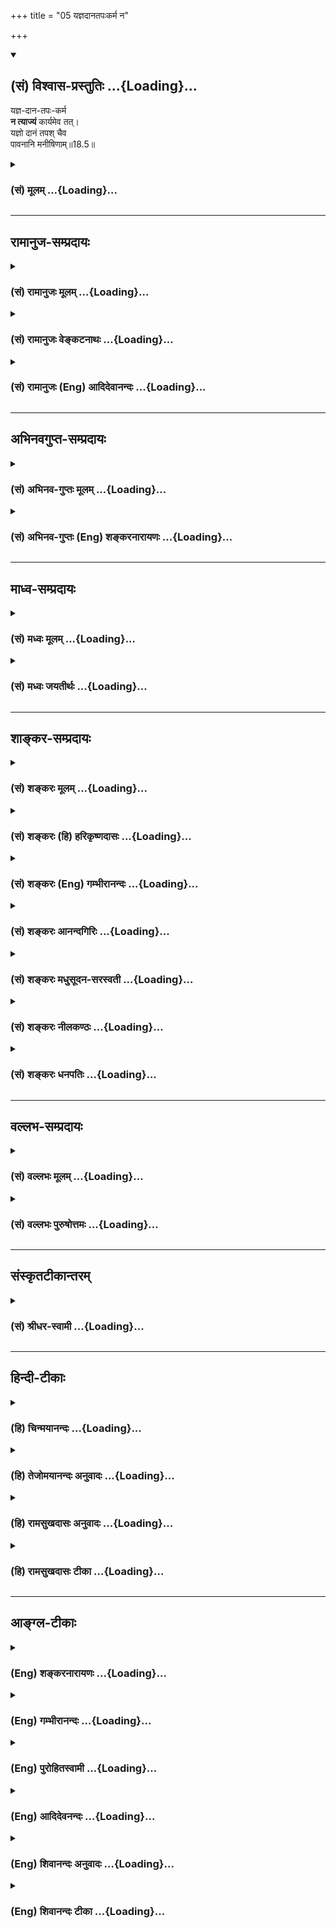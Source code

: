 +++
title = "05 यज्ञदानतपःकर्म न"

+++
<div class="js_include" newlevelforh1="2" title="(सं) विश्वास-प्रस्तुतिः" unfilled url="/purANam_vaiShNavam/mahAbhAratam/06-bhIShma-parva/03-bhagavad-gItA-parva/saMskRtam/vishvAsa-prastutiH/18_moxa-saMnyAsa-yogaH/05_yajnadAnatapaHkar.md">
<details open><summary><h2>(सं) विश्वास-प्रस्तुतिः ...{Loading}...</h2></summary>

यज्ञ-दान-तपः-कर्म  
**न त्याज्यं** कार्यमेव तत्।  
यज्ञो दानं तपश् चैव  
पावनानि मनीषिणाम्॥18.5॥
</details>
</div>
<div class="js_include collapsed" newlevelforh1="3" title="(सं) मूलम्" unfilled url="/purANam_vaiShNavam/mahAbhAratam/06-bhIShma-parva/03-bhagavad-gItA-parva/saMskRtam/mUlam/18_moxa-saMnyAsa-yogaH/05_yajnadAnatapaHkar.md">
<details><summary><h3>(सं) मूलम् ...{Loading}...</h3></summary>

यज्ञदानतपःकर्म न त्याज्यं कार्यमेव तत्।  
यज्ञो दानं तपश्चैव पावनानि मनीषिणाम्।।18.5।।
</details>
</div>


_________________
## रामानुज-सम्प्रदायः
<div class="js_include collapsed" newlevelforh1="3" title="(सं) रामानुजः मूलम्" unfilled url="/purANam_vaiShNavam/mahAbhAratam/06-bhIShma-parva/03-bhagavad-gItA-parva/saMskRtam/rAmAnujaH/mUlam/18_moxa-saMnyAsa-yogaH/05_yajnadAnatapaHkar.md">
<details><summary><h3>(सं) रामानुजः मूलम् ...{Loading}...</h3></summary>

।।18.5।।**यज्ञदानतपः**प्रभृति वैदिकं **कर्म** मुमुक्षुणा न कदाचिद् अपि
**त्याज्यम्** अपि तु आप्रयाणाद् अहरहः **कार्यम् एव** कुतः
यज्ञदानतपःप्रभृतीनि वर्णाश्रमसम्बन्धीनि कर्माणि **मनीषिणां** मननशीलानां
**पावनानि।** मननम् उपासनम्। मुमुक्षूणां यावज्जीवम् उपासनं कुर्वताम्
उपासननिष्पत्तिविरोधिप्राचीनकर्मविनाशनानि इत्यर्थः।

</details>
</div>
<div class="js_include collapsed" newlevelforh1="3" title="(सं) रामानुजः वेङ्कटनाथः" unfilled url="/purANam_vaiShNavam/mahAbhAratam/06-bhIShma-parva/03-bhagavad-gItA-parva/saMskRtam/rAmAnujaH/venkaTanAthaH/18_moxa-saMnyAsa-yogaH/05_yajnadAnatapaHkar.md">
<details><summary><h3>(सं) रामानुजः वेङ्कटनाथः ...{Loading}...</h3></summary>

  
  
।।18.5।। एवं त्रिविधत्यागानुवादस्य स्वरूपत्यागव्यवच्छेदार्थतोच्यतेयज्ञदान
-- इत्यादिना। विविदिषाद्युत्पत्तेः प्राग्यज्ञादिकमनुष्ठेयं; पश्चात्तु
परित्याज्यमित्याख्यातीति केचित् तन्मतव्युदासायाऽऽह -- न कदाचिदपीति। स
खल्वेवं वर्तयन्यावदायुषम् \[छा.उ.8।15।1\] इति श्रुत्यभिप्रायेणाऽऽह --
अपित्वाप्रयाणादिति। तथा च सूत्रम्आप्रयाणात्तत्रापि हि दृष्टम्
\[ब्र.सू.4।1।12\] इति। अहरहरिति चोदितकालोपलक्षणम्। ननु विद्यानिष्ठस्य
किमर्थं कर्म न तावदारादुपकारित्वेन; समुच्चयादिपक्षानभ्युपगमात् नापि
तत्त्वज्ञानार्थं; सपरिकरात्प्रमाणादेव तत्सिद्धेः न च
तदनुस्मरणरूपोपासनार्थं; तस्यापि संस्कारपाटवादिसाध्यत्वात् न
चान्यत्किञ्चित्कर्मसाध्यं मुमुक्ष्वपेक्षितं प्रयोजनं पश्यामःन च
प्रयोजनमनुद्दिश्य मन्दस्यापि प्रवृत्तिः इत्यभिप्रायेणकुत
इत्याकाङ्क्षाप्रदर्शनम्। चकारोऽनुक्तसमुच्चयार्थ इत्यभिप्रायेण
प्रभृतिशब्दः। वर्णाश्रमसम्बन्धीनीति -- नित्यनैमित्तिकानामपि स्वरूपत्याग
इति यः फलः; स इह प्रतिक्षिप्यत इति भावः। यज्ञादीनां
सन्निपत्योपकारद्योतनायोपकर्तव्यज्ञानस्वरूपपरोऽत्र मनीषिशब्द
इत्यभिप्रायेणाऽऽह -- मननशीलानामिति। मनस ईषिणो मनीषिण इति व्युत्पत्तौ
फलितोक्तिरियम्। श्रवणानन्तरभावियौक्तिकमननव्यवच्छेदायाऽऽह --
मननमुपासनमिति। पावनानि मनीषिणाम् इति समभिव्याहारसिद्धमुपकारप्रकारं
व्यनक्ति -- मुमुक्षूणामित्यादिना। **प्रायणान्तमे ध्यायीत**
\[प्रश्नो.5।1\] इति प्रक्रम्य यः
पुनरेतं(एतत्)त्रिमात्रेणोमित्यनेनैवाक्षरेण(परं पु) परमपुरुषमभिध्यायीत
\[प्रश्नो.5।5\] इत्युपासनं यावज्जीवमनुष्ठेयमिति गम्यते। अतस्तदङ्गमपि
यावज्जीवमनुष्ठेयम्। तच्च स खल्वेवं वर्तयन्यावदायुषम् इत्यादिभिर्वर्ण्यत
इति भावः। उपासनवदुत्तराघनिवर्तकत्वाभावात्प्राचीनशब्दः।  
  

</details>
</div>
<div class="js_include collapsed" newlevelforh1="3" title="(सं) रामानुजः (Eng) आदिदेवानन्दः" unfilled url="/purANam_vaiShNavam/mahAbhAratam/06-bhIShma-parva/03-bhagavad-gItA-parva/saMskRtam/rAmAnujaH/english/AdidevAnandaH/18_moxa-saMnyAsa-yogaH/05_yajnadAnatapaHkar.md">
<details><summary><h3>(सं) रामानुजः (Eng) आदिदेवानन्दः ...{Loading}...</h3></summary>

18.5 Acts such as sacrifices, gifts, austerities etc., enjoined in the
Vedas should not be relinished by the aspirant for release, but should
be performed day after day until his death. Why; Acts like sacrifices,
gifts and austerities associated with the different stations of life,
are the means of purification for the wise., i.e., for those given to
contemplation. Contemplation is worship. For the aspirants who perform
such worship (Upasana) throughout their lives, they (sacrifices etc.)
are a help to erase the previous Karmas which stand in the way of the
fulfilment of such worship.

</details>
</div>


_________________
## अभिनवगुप्त-सम्प्रदायः
<div class="js_include collapsed" newlevelforh1="3" title="(सं) अभिनव-गुप्तः मूलम्" unfilled url="/purANam_vaiShNavam/mahAbhAratam/06-bhIShma-parva/03-bhagavad-gItA-parva/saMskRtam/abhinava-guptaH/mUlam/18_moxa-saMnyAsa-yogaH/05_yajnadAnatapaHkar.md">
<details><summary><h3>(सं) अभिनव-गुप्तः मूलम् ...{Loading}...</h3></summary>

।।18.4 -- 18.11।। तदत्रैव विशेषनिर्णयाय मतान्युपन्यस्यति -- त्याज्यमिति।
दोषवत् हिंसादिमत्त्वात् +++(S हिंसादित्त्वात ;N हिंसादिसत्त्वात् )+++
पापयुक्तम्। तत् कर्म,+++(S;;N substitutes फलं for कर्म )+++ त्याज्यम्; न
सर्वं शुभफलम् इति केचित् त्यागे विशेषं मन्यन्ते साङ्ख्यगृह्या इव। अन्ये
तु मीमांसककञ्चुकानुप्रविष्टाः +++(K मीमांसाकंचुक -- )+++ -- क्रत्वर्थोऽहि
शास्त्रादवगम्यते +++(S. IV; i; 2 )+++ इति। तथातस्माद्या वैदिकी हिंसा -- +++(SV.
I; i; 2; verse 23 )+++इत्यादिनयेन इतिकर्तव्यतांशभागिनी हिंसा +++(S;;N omit
हिंसा )+++ हिंसैव न भवति। न हिंस्यात् इति सामान्यशास्त्रस्य तत्र बाधनात्
श्येनाद्येव तु ( श्येन द्येव न तु ) हिंसा। फलांशे भावनायाश्च
प्रत्ययोऽनुविधायकः +++(SV; I; i; 2; verse 222 )+++ इति। अ \[ तोऽ \] न्यान्
हिंसादियोगिनोऽपि न त्यजेत्। शास्त्रैकशरणकार्याकार्यविभागाः पण्डिता इति
मन्यन्ते।।3।। निश्चयमित्यादि अभिधीयते इत्यन्तम्। तत्र त्वयं निश्चयः --
प्राग्लक्षितगुणस्वरूपवैचित्र्यात् त्यागस्यैव सत्त्वरजस्तमोमय्या
चित्तवृत्त्या क्रियमाणस्य तद्विशिष्टस्वभावावभासित \[ त्वात् \]
वस्तुस्थित्या त्यागो नाम परब्रह्मविदां +++(; N परमब्रह्म -- )+++
सिद्ध्यसिद्ध्यादिषु समतया रागद्वेषपरिहारेण फलप्रेप्साविरहेण (
फलप्रेक्षा) कर्मणां निर्वर्त्तनम्। अत एव आह -- राजसं तामसं च त्यागं
कृत्वा न कश्चित् ( न किंचित् ) \[ त्याग \] फलसंबन्धः; इति। सात्त्विकस्य
तु त्यागात् ( त्यागस्य )। शास्त्रार्थपालनात्मकं फलम्।
त्यक्तगुणग्रामग्रहस्य पुनर्मुनेः सत्यतः त्यागवाचो युक्तिरुपपत्तिमती।

</details>
</div>
<div class="js_include collapsed" newlevelforh1="3" title="(सं) अभिनव-गुप्तः (Eng) शङ्करनारायणः" unfilled url="/purANam_vaiShNavam/mahAbhAratam/06-bhIShma-parva/03-bhagavad-gItA-parva/saMskRtam/abhinava-guptaH/english/shankaranArAyaNaH/18_moxa-saMnyAsa-yogaH/05_yajnadAnatapaHkar.md">
<details><summary><h3>(सं) अभिनव-गुप्तः (Eng) शङ्करनारायणः ...{Loading}...</h3></summary>

18.5 See Comment under 18.11

</details>
</div>


_________________
## माध्व-सम्प्रदायः
<div class="js_include collapsed" newlevelforh1="3" title="(सं) मध्वः मूलम्" unfilled url="/purANam_vaiShNavam/mahAbhAratam/06-bhIShma-parva/03-bhagavad-gItA-parva/saMskRtam/madhvaH/mUlam/18_moxa-saMnyAsa-yogaH/05_yajnadAnatapaHkar.md">
<details><summary><h3>(सं) मध्वः मूलम् ...{Loading}...</h3></summary>

।।18.5।। Sri Madhvacharya did not comment on this sloka.,

</details>
</div>
<div class="js_include collapsed" newlevelforh1="3" title="(सं) मध्वः जयतीर्थः" unfilled url="/purANam_vaiShNavam/mahAbhAratam/06-bhIShma-parva/03-bhagavad-gItA-parva/saMskRtam/madhvaH/jayatIrthaH/18_moxa-saMnyAsa-yogaH/05_yajnadAnatapaHkar.md">
<details><summary><h3>(सं) मध्वः जयतीर्थः ...{Loading}...</h3></summary>

।।18.5।। Sri Jayatirtha did not comment on this sloka.  
  

</details>
</div>


_________________
## शाङ्कर-सम्प्रदायः
<div class="js_include collapsed" newlevelforh1="3" title="(सं) शङ्करः मूलम्" unfilled url="/purANam_vaiShNavam/mahAbhAratam/06-bhIShma-parva/03-bhagavad-gItA-parva/saMskRtam/shankaraH/mUlam/18_moxa-saMnyAsa-yogaH/05_yajnadAnatapaHkar.md">
<details><summary><h3>(सं) शङ्करः मूलम् ...{Loading}...</h3></summary>

।।18.5।। --,यज्ञः दानं तपः इत्येतत् त्रिविधं **कर्म न त्याज्यं** न
त्यक्तव्यम्; **कार्यं** करणीयम् **एव तत्।** कस्मात् **यज्ञः दानं तपश्चैव
पावनानि** विशुद्धिकराणि **मनीषिणां** फलानभिसंधीनाम् इत्येतत्।।

</details>
</div>
<div class="js_include collapsed" newlevelforh1="3" title="(सं) शङ्करः (हि) हरिकृष्णदासः" unfilled url="/purANam_vaiShNavam/mahAbhAratam/06-bhIShma-parva/03-bhagavad-gItA-parva/saMskRtam/shankaraH/hindI/harikRShNadAsaH/18_moxa-saMnyAsa-yogaH/05_yajnadAnatapaHkar.md">
<details><summary><h3>(सं) शङ्करः (हि) हरिकृष्णदासः ...{Loading}...</h3></summary>

।।18.5।। वह निश्चय क्या है इसपर कहते हैं --, यज्ञ; दान और तप; ये तीन
प्रकारके कर्म त्यागनेयोग्य नहीं हैं अर्थात् इन तीनोंका त्याग करना उचित
नहीं है; इन्हें तो करना ही चाहिये क्योंकि यज्ञ; दान और तप ये तीनों
बुद्धिमानोंको अर्थात् फलकामनारहित पुरुषोंको; पवित्र करनेवाले हैं।

</details>
</div>
<div class="js_include collapsed" newlevelforh1="3" title="(सं) शङ्करः (Eng) गम्भीरानन्दः" unfilled url="/purANam_vaiShNavam/mahAbhAratam/06-bhIShma-parva/03-bhagavad-gItA-parva/saMskRtam/shankaraH/english/gambhIrAnandaH/18_moxa-saMnyAsa-yogaH/05_yajnadAnatapaHkar.md">
<details><summary><h3>(सं) शङ्करः (Eng) गम्भीरानन्दः ...{Loading}...</h3></summary>

18.5 Yajna-dana-tapah-karma, the practice of sacrifice, charity and
austerity-this threefold practice; na tyajyam, is not to be abandoned;
tat, it; is eva, surely; karyam, to be undertaken. Why; Yajnah,
sacrifice; danam, charity; and tapah, austerity; are eva, verily;
pavanani, the purifiers, the causes of sanctification; manisinam, of the
wise, i.e. of those who do not seek results for themselves.

</details>
</div>
<div class="js_include collapsed" newlevelforh1="3" title="(सं) शङ्करः आनन्दगिरिः" unfilled url="/purANam_vaiShNavam/mahAbhAratam/06-bhIShma-parva/03-bhagavad-gItA-parva/saMskRtam/shankaraH/AnandagiriH/18_moxa-saMnyAsa-yogaH/05_yajnadAnatapaHkar.md">
<details><summary><h3>(सं) शङ्करः आनन्दगिरिः ...{Loading}...</h3></summary>

।।18.5।। तमेव भगवतो निश्चयं विशेषतो निर्धारयितुं
प्रश्नपूर्वकमनन्तरश्लोकप्रवृत्तिं दर्शयति -- **कः पुनरिति।** यज्ञादीनां
कर्तव्यत्वे हेतुमाह -- **यज्ञ इति।** न केवलमत्याज्यं किंतु
कर्तव्यमेवेत्याह -- **कार्यमिति।** प्रतिज्ञातमेवं विभज्य हेतुं विभजते --
**कस्मादिति।**

</details>
</div>
<div class="js_include collapsed" newlevelforh1="3" title="(सं) शङ्करः मधुसूदन-सरस्वती" unfilled url="/purANam_vaiShNavam/mahAbhAratam/06-bhIShma-parva/03-bhagavad-gItA-parva/saMskRtam/shankaraH/madhusUdana-sarasvatI/18_moxa-saMnyAsa-yogaH/05_yajnadAnatapaHkar.md">
<details><summary><h3>(सं) शङ्करः मधुसूदन-सरस्वती ...{Loading}...</h3></summary>

।।18.5।। कोसौ निश्चयो विप्रतिपत्तिकोटिभूतयोः पक्षयोर्द्वितीयः पक्ष इत्याह
द्वाभ्याम् -- यज्ञ इत्यादिना। चो हेतौ। यस्माद्यज्ञदानतपांसि
मनीषिणामकृतफलाभिसन्धीनां पावनानि ज्ञानप्रतिबन्धकपापमलक्षालनेन
ज्ञानोत्पत्तियोग्यतारूपपुण्यगुणाधानेन च शोधकानि; अकृतफलाभिसन्धीनामेव
यज्ञदानतपांस्येव शोधकानि भवन्त्येव।
उपाधिशुद्ध्यैवोपहितशुद्धिरत्राभिप्रेता। तस्मादन्तःकरणशुद्ध्यर्थिभिः
कर्माधिकृतैर्यज्ञो दानं तप इति यत् फलाभिसंधिरहितं कर्म तन्न त्याज्यं
किंतु कार्यमेव तत्। अत्याज्यत्वेन कार्यत्वे लब्धेऽप्यत्यादरार्थं पुनः
कार्यमेवेत्युक्तम्। यस्मात्कार्यं कर्तव्यतया शास्त्रविहितं तस्मान्न
त्याज्यमेवेति वा।

</details>
</div>
<div class="js_include collapsed" newlevelforh1="3" title="(सं) शङ्करः नीलकण्ठः" unfilled url="/purANam_vaiShNavam/mahAbhAratam/06-bhIShma-parva/03-bhagavad-gItA-parva/saMskRtam/shankaraH/nIlakaNThaH/18_moxa-saMnyAsa-yogaH/05_yajnadAnatapaHkar.md">
<details><summary><h3>(सं) शङ्करः नीलकण्ठः ...{Loading}...</h3></summary>

।।18.5।। सूचीकटाहन्यायेन त्यागस्वरूपकथनात्प्राक् परमतमत्यागपक्षं
उपन्यस्यति -- **यज्ञेति।** यज्ञादिकं कर्म न त्याज्यं किंतु कार्यमेव
विष्टिगृहीततेनेव पुंसा अवश्यमनुष्ठेयमेव तत्। अकरणे प्रत्यवायश्रवणात्।
चकारो हेत्वर्थः। यस्माद्यज्ञो दानं तपश्चैव मनीषिणां निष्कामानां
दम्भादिरहितानां पावनानि चित्तशोधकानि। तथा च श्रुतिःत्रयो धर्मस्कन्धा
यज्ञोऽध्ययनं दानमिति प्रथमस्तप एव द्वितीयो ब्रह्मचर्याचार्यकुलवासी
तृतीयः सर्व एते पुण्यलोका भवन्ति इति यज्ञादीनां गृहस्थधर्माणां तपसो
वनस्थधर्मस्याचार्यकुलवासस्य ब्रह्मचारिधर्मस्य च पावनत्वं दर्शयति।
अत्रापि यज्ञदानशब्देन गृहस्थधर्मा ज्ञेयाः; तप इति वानप्रस्थधर्माः;
परिशेषात्कर्मेति ब्रह्मचारिधर्माश्च ज्ञेयाः।

</details>
</div>
<div class="js_include collapsed" newlevelforh1="3" title="(सं) शङ्करः धनपतिः" unfilled url="/purANam_vaiShNavam/mahAbhAratam/06-bhIShma-parva/03-bhagavad-gItA-parva/saMskRtam/shankaraH/dhanapatiH/18_moxa-saMnyAsa-yogaH/05_yajnadAnatapaHkar.md">
<details><summary><h3>(सं) शङ्करः धनपतिः ...{Loading}...</h3></summary>

।।18.5।। प्रतिज्ञातं निश्चयं प्रदर्शयन् तत्र हेतुमाह -- यज्ञो दानं तप
इत्येतन्त्रिविधं कर्म न त्याज्यं न त्यक्तव्यम्।
व्यतिरेकेणोक्तमर्थमन्वयेन द्रढयति। कार्यमेव तत् त्रिविधं कर्म करणीयमेव।
चो हेतौ। यस्माद्यज्ञदानतषांस्येव पावनानि विशुद्धिकराणि। पवानान्येवेति
वा। मनीषिणां कुशलानां फलाभिसंधिरहितानाम्।

</details>
</div>


_________________
## वल्लभ-सम्प्रदायः
<div class="js_include collapsed" newlevelforh1="3" title="(सं) वल्लभः मूलम्" unfilled url="/purANam_vaiShNavam/mahAbhAratam/06-bhIShma-parva/03-bhagavad-gItA-parva/saMskRtam/vallabhaH/mUlam/18_moxa-saMnyAsa-yogaH/05_yajnadAnatapaHkar.md">
<details><summary><h3>(सं) वल्लभः मूलम् ...{Loading}...</h3></summary>

।।18.5।। मीमांसकमतमेकांशतोऽङ्गीकरोति -- यज्ञेति। यज्ञो वै विष्णुः
\[तै.सं.1।7।4शं.ब्रा.1।3।1\] इति श्रुत्या भगवत्स्वरूपो यज्ञः; दानं
देवतोद्देशेन द्रव्यविसर्जनात्मकं च; तथा तपः स्वधर्माचरणं
तदेतद्भगवद्धर्मपदरूपं श्रौतं कर्म न त्याज्यं मुमुक्षुणाऽपि;
अपित्वाप्रायणादन्वहं कार्यमेव वेदोक्तत्वादपि कर्त्तव्यं एकांशेऽपि
वेदस्यापरित्यागनियमात्। ननु कुतोऽयं कर्त्तव्यत्वविध्युपदेशः इत्यत आह --
पावनानीति। यज्ञादीनि मनीषिणां यैर्मनीषिभिर्दोषवदित्युक्तं तेषामेव
गुणाधायकमिति दोषवदित्यपास्तम्। अतएव भगवदीयेन युधिष्ठिरेणयक्ष्ये
विभूतीर्भवतः \[भाग.10।7।3\] इत्यादेशमादाय कृतमेव पावनार्थत्वात्। एतच्च
भगवदीयानां कर्म कर्त्तव्यं न कर्त्तव्यं वा इत्यादिवादसंवादोपन्यासपूर्वकं
भाष्ये विस्तृतमिति नेह प्रपञ्च्यते।

</details>
</div>
<div class="js_include collapsed" newlevelforh1="3" title="(सं) वल्लभः पुरुषोत्तमः" unfilled url="/purANam_vaiShNavam/mahAbhAratam/06-bhIShma-parva/03-bhagavad-gItA-parva/saMskRtam/vallabhaH/puruShottamaH/18_moxa-saMnyAsa-yogaH/05_yajnadAnatapaHkar.md">
<details><summary><h3>(सं) वल्लभः पुरुषोत्तमः ...{Loading}...</h3></summary>

  
  
।।18.5।। त्रिविधत्वं पश्चाद्वक्ष्यति \[18।79\] पूर्वं निश्चयमाह --
यज्ञदानेति द्वयेन। यज्ञादिकं कर्म न त्याज्यं यतः कार्यमवश्यं कर्त्तव्यं
तत् प्रत्यवायपरिहारार्थम्। यज्ञो यजनं; दानं तपश्च मनीषिणां ज्ञानिनां
तत्स्वरूपविदुषां स्वरूपज्ञाने कृतान्येतानि पावनान्येव चित्तशोधकानि; अत
एतत् त्रितयात्मकं कर्म कार्यम्। एवकारेण नान्यफलाभिलाषया कर्त्तव्यानीति
व्यञ्जितम्।  
  

</details>
</div>


_________________
## संस्कृतटीकान्तरम्
<div class="js_include collapsed" newlevelforh1="3" title="(सं) श्रीधर-स्वामी" unfilled url="/purANam_vaiShNavam/mahAbhAratam/06-bhIShma-parva/03-bhagavad-gItA-parva/saMskRtam/shrIdhara-svAmI/18_moxa-saMnyAsa-yogaH/05_yajnadAnatapaHkar.md">
<details><summary><h3>(सं) श्रीधर-स्वामी ...{Loading}...</h3></summary>

।।18.5।। प्रथमं तावन्निश्चयमाह **-- यज्ञदानेति द्वाभ्याम्।** मनीषिणां
विवेकिनां पावनानि चित्तशुद्धिकराणि।

</details>
</div>


_________________
## हिन्दी-टीकाः
<div class="js_include collapsed" newlevelforh1="3" title="(हि) चिन्मयानन्दः" unfilled url="/purANam_vaiShNavam/mahAbhAratam/06-bhIShma-parva/03-bhagavad-gItA-parva/hindI/chinmayAnandaH/18_moxa-saMnyAsa-yogaH/05_yajnadAnatapaHkar.md">
<details><summary><h3>(हि) चिन्मयानन्दः ...{Loading}...</h3></summary>

।।18.5।। पूर्व श्लोक में कथित द्वितीय मत को स्वीकारते हुए भगवान् उस पर
विशेष बल देते हैं। यज्ञ; दान और तपरूप कर्म करणीय हैं; त्याज्य नहीं।
पूर्व अध्याय में हमने देखा था कि इन कर्मों का सम्यक् आचरण करने पर वे
अन्तकरण को शुद्धि प्रदान करते हैं; जो आत्मोन्नति और आत्मसाक्षात्कार के
लिए आवश्यक है। अविद्याजनित बन्धनों से मुक्ति पाने के इच्छुक साधकों को
श्रद्धा भक्ति पूर्वक यज्ञ; दान और तप का आचरण करना चाहिए। इसके द्वारा वे
आन्तरिक शान्ति और संतुलन को प्राप्त कर सकते हैं। आगे कहते हैं

</details>
</div>
<div class="js_include collapsed" newlevelforh1="3" title="(हि) तेजोमयानन्दः अनुवादः" unfilled url="/purANam_vaiShNavam/mahAbhAratam/06-bhIShma-parva/03-bhagavad-gItA-parva/hindI/tejomayAnandaH/anuvAdaH/18_moxa-saMnyAsa-yogaH/05_yajnadAnatapaHkar.md">
<details><summary><h3>(हि) तेजोमयानन्दः अनुवादः ...{Loading}...</h3></summary>

।।18.5।। यज्ञ, दान और तपरूप कर्म त्याज्य नहीं है, किन्तु वह नि:सन्देह
कर्तव्य है; यज्ञ, दान और तप ये मनीषियों (साधकों) को पवित्र करने वाले
हैं।।

</details>
</div>
<div class="js_include collapsed" newlevelforh1="3" title="(हि) रामसुखदासः अनुवादः" unfilled url="/purANam_vaiShNavam/mahAbhAratam/06-bhIShma-parva/03-bhagavad-gItA-parva/hindI/rAmasukhadAsaH/anuvAdaH/18_moxa-saMnyAsa-yogaH/05_yajnadAnatapaHkar.md">
<details><summary><h3>(हि) रामसुखदासः अनुवादः ...{Loading}...</h3></summary>

।।18.5।। यज्ञ, दान और तपरूप कर्मोंका त्याग नहीं करना चाहिये, प्रत्युत
उनको तो करना ही चाहिये क्योंकि यज्ञ, दान और तप -- ये तीनों ही कर्म
मनीषियोंको पवित्र करनेवाले हैं।

</details>
</div>
<div class="js_include collapsed" newlevelforh1="3" title="(हि) रामसुखदासः टीका" unfilled url="/purANam_vaiShNavam/mahAbhAratam/06-bhIShma-parva/03-bhagavad-gItA-parva/hindI/rAmasukhadAsaH/TIkA/18_moxa-saMnyAsa-yogaH/05_yajnadAnatapaHkar.md">
<details><summary><h3>(हि) रामसुखदासः टीका ...{Loading}...</h3></summary>

।।18.5।।***व्याख्या --***  **यज्ञदानतपःकर्म न त्याज्यं कार्यमेव तत्
--** यहाँ भगवान्ने दूसरोंके मत (18। 3) को ठीक बताया है। भगवान् कठोर
शब्दोंसे किसीके मतका खण्डन नहीं करते। आदर देनेके लिये भगवान् दूसरेके
मतका वास्तविक अंश ले लेते हैं और उसमें अपना मत भी शामिल कर देते हैं।
यहाँ भगवान्ने दूसरेके मतके अनुसार कहा कि यज्ञ; दान और तपरूप कर्म छोड़ने
नहीं चाहिये। इसके साथ भगवान्ने अपना मत बताया कि इतना ही नहीं; प्रत्युत
उनको न करते हों तो जरूर करना चाहिये -- **कार्यमेव तत्।** कारण कि यज्ञ;
दान और तप -- तीनों कर्म मनीषियोंको पवित्र करनेवाले हैं।**यज्ञो दानं
तपश्चैव पावनानि मनीषिणाम् --** यहाँ **चैव** पदका तात्पर्य है कि नित्य;
नैमित्तिक; जीविकासम्बन्धी; शरीरसम्बन्धी आदि जितने भी कर्तव्यकर्म हैं;
उनको भी जरूर करना चाहिये क्योंकि वे भी मनीषियोंको पवित्र करनेवाले
हैं। ,जो मनुष्य समत्वबुद्धिसे युक्त होकर कर्मजन्य फलका त्याग कर देते हैं;
वे मनीषी हैं -- **कर्मजं बुद्धियुक्ता हि फलं त्यक्त्वा मनीषिणः** (गीता
2। 51)। ऐसे मनीषियोंको वे यज्ञादि कर्म पवित्र करते हैं। परन्तु जो
वास्तवमें मनीषी नहीं हैं; जिनकी इन्द्रियाँ वशमें नहीं हैं अर्थात् अपने
सुखभोगके लिये ही जो यज्ञ; दानादि कर्म करते हैं; उनको वे कर्म पवित्र नहीं
करते; प्रत्युत वे कर्म बन्धनकारक हो जाते हैं। इस श्लोकके पूर्वार्धमें
**यज्ञदानतपःकर्म --** ऐसा समासयुक्त पद दिया है और उत्तरार्धमें **यज्ञो
दानं तपः --** ऐसे अलगअलग पद दिये हैं; इसका तात्पर्य है कि भगवान्ने
समासयुक्त पदसे यह बताया है कि यज्ञ; दान और तपका त्याग नहीं करना चाहिये;
प्रत्युत इनको जरूर करना चाहिये और अलगअलग पदोंसे यह बताया है,कि इनमेंसे
एकएक कर्म भी मनीषीको पवित्र करनेवाला है।

</details>
</div>


_________________
## आङ्ग्ल-टीकाः
<div class="js_include collapsed" newlevelforh1="3" title="(Eng) शङ्करनारायणः" unfilled url="/purANam_vaiShNavam/mahAbhAratam/06-bhIShma-parva/03-bhagavad-gItA-parva/english/shankaranArAyaNaH/18_moxa-saMnyAsa-yogaH/05_yajnadAnatapaHkar.md">
<details><summary><h3>(Eng) शङ्करनारायणः ...{Loading}...</h3></summary>

18.5. The actions of \[Vedic\] sacrifice, gift and austerity should not
be relinished and they must necessarily be performed; for the men of
wisdom the \[Vedic sacrifice, gift and also austerity are the means of
purification.

</details>
</div>
<div class="js_include collapsed" newlevelforh1="3" title="(Eng) गम्भीरानन्दः" unfilled url="/purANam_vaiShNavam/mahAbhAratam/06-bhIShma-parva/03-bhagavad-gItA-parva/english/gambhIrAnandaH/18_moxa-saMnyAsa-yogaH/05_yajnadAnatapaHkar.md">
<details><summary><h3>(Eng) गम्भीरानन्दः ...{Loading}...</h3></summary>

18.5 The practice of sacrifice, charity and austerity is not to be
abandoned; it is surely to be undertaken. Sacrifice, charity and
austerity are verily the purifiers of the wise.

</details>
</div>
<div class="js_include collapsed" newlevelforh1="3" title="(Eng) पुरोहितस्वामी" unfilled url="/purANam_vaiShNavam/mahAbhAratam/06-bhIShma-parva/03-bhagavad-gItA-parva/english/purohitasvAmI/18_moxa-saMnyAsa-yogaH/05_yajnadAnatapaHkar.md">
<details><summary><h3>(Eng) पुरोहितस्वामी ...{Loading}...</h3></summary>

18.5 Acts of sacrifice, benevolence and austerity should not be given up
but should be performed, for they purify the aspiring soul.

</details>
</div>
<div class="js_include collapsed" newlevelforh1="3" title="(Eng) आदिदेवनन्दः" unfilled url="/purANam_vaiShNavam/mahAbhAratam/06-bhIShma-parva/03-bhagavad-gItA-parva/english/AdidevanandaH/18_moxa-saMnyAsa-yogaH/05_yajnadAnatapaHkar.md">
<details><summary><h3>(Eng) आदिदेवनन्दः ...{Loading}...</h3></summary>

18.5 (a) The acts of sacrifice, gifts and austerities should not be
relinished; but should be performed৷৷. (b). ৷৷.For sacrifices, gifts and
austerities are the means of purification for the wise.

</details>
</div>
<div class="js_include collapsed" newlevelforh1="3" title="(Eng) शिवानन्दः अनुवादः" unfilled url="/purANam_vaiShNavam/mahAbhAratam/06-bhIShma-parva/03-bhagavad-gItA-parva/english/shivAnandaH/anuvAdaH/18_moxa-saMnyAsa-yogaH/05_yajnadAnatapaHkar.md">
<details><summary><h3>(Eng) शिवानन्दः अनुवादः ...{Loading}...</h3></summary>

18.5 Acts of sacrifice, gift and austerity should not be abandoned, but
should be performed; sacrifice, gift and also austerity are the
purifiers of the wise.

</details>
</div>
<div class="js_include collapsed" newlevelforh1="3" title="(Eng) शिवानन्दः टीका" unfilled url="/purANam_vaiShNavam/mahAbhAratam/06-bhIShma-parva/03-bhagavad-gItA-parva/english/shivAnandaH/TIkA/18_moxa-saMnyAsa-yogaH/05_yajnadAnatapaHkar.md">
<details><summary><h3>(Eng) शिवानन्दः टीका ...{Loading}...</h3></summary>

18.5 यज्ञदानतपःकर्म acts of sacrifice; gift and austerity; न not;
त्याज्यम् should be abandoned; कार्यम् should be performed; एव indeed;
तत् that; यज्ञः sacrifice; दानम् gift; तपः austerity; च and; एव indeed;
पावनानि purifiers; मनीषिणाम् of the wise.Commentary Acts of sacrifice;
gift and austerity purify the hearts of those who have no desire for
rewards. These actions are considered obligatory and ought to be
performed. Actions that are skilfully performed lose their power to bind
the soul and free it from earthly bondage.Now; O Arjuna; I will explain
to thee that skilful way by which actions can destroye their own effect.

</details>
</div>
